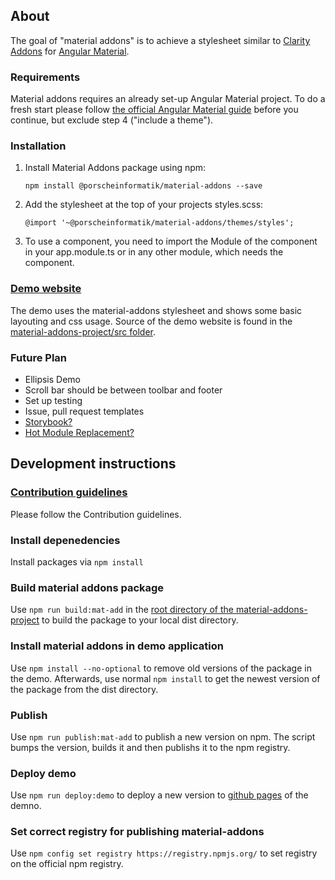 ## About

The goal of "material addons" is to achieve a stylesheet similar to [Clarity Addons](https://www.npmjs.com/package/@porscheinformatik/clr-addons) for [Angular Material](https://material.angular.io/).

### Requirements

Material addons requires an already set-up Angular Material project. To do a fresh start please follow [the official Angular Material guide](https://material.angular.io/guide/getting-started) before you continue, but exclude step 4 ("include a theme").

### Installation

1.  Install Material Addons package using npm:

    ```
    npm install @porscheinformatik/material-addons --save
    ```

2.  Add the stylesheet at the top of your projects styles.scss:

    ```
    @import '~@porscheinformatik/material-addons/themes/styles';
    ```

3.  To use a component, you need to import the Module of the component in your app.module.ts or in any other module, which needs the component.

### [Demo website](https://porscheinformatik.github.io/material-addons)

The demo uses the material-addons stylesheet and shows some basic layouting and css usage.
Source of the demo website is found in the [material-addons-project/src folder](https://github.com/porscheinformatik/material-addons/tree/master/material-addons-project/src/).

### Future Plan

- Ellipsis Demo
- Scroll bar should be between toolbar and footer
- Set up testing
- Issue, pull request templates
- [Storybook?](https://storybook.js.org/docs/guides/guide-angular/)
- [Hot Module Replacement?](https://github.com/angular/angular-cli/blob/master/docs/documentation/stories/configure-hmr.md)

## Development instructions

### [Contribution guidelines](https://github.com/porscheinformatik/material-addons/tree/master/.github/CONTRIBUTING.md)

Please follow the Contribution guidelines.

### Install depenedencies

Install packages via `npm install`

### Build material addons package

Use `npm run build:mat-add` in the [root directory of the material-addons-project](https://github.com/porscheinformatik/material-addons/tree/master/material-addons-project/) to build the package to your local dist directory.

### Install material addons in demo application

Use `npm install --no-optional` to remove old versions of the package in the demo. Afterwards, use normal `npm install` to get the newest version of the package from the dist directory.

### Publish

Use `npm run publish:mat-add` to publish a new version on npm. The script bumps the version, builds it and then publishs it to the npm registry.

### Deploy demo

Use `npm run deploy:demo` to deploy a new version to [github pages](https://porscheinformatik.github.io/material-addons) of the demno.

### Set correct registry for publishing material-addons

Use `npm config set registry https://registry.npmjs.org/` to set registry on the official npm registry.
